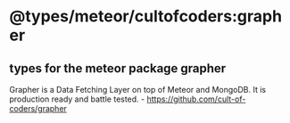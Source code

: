 # @types/meteor/cultofcoders:grapher

## types for the meteor package grapher

Grapher is a Data Fetching Layer on top of Meteor and MongoDB. It is production ready and battle tested. - https://github.com/cult-of-coders/grapher


